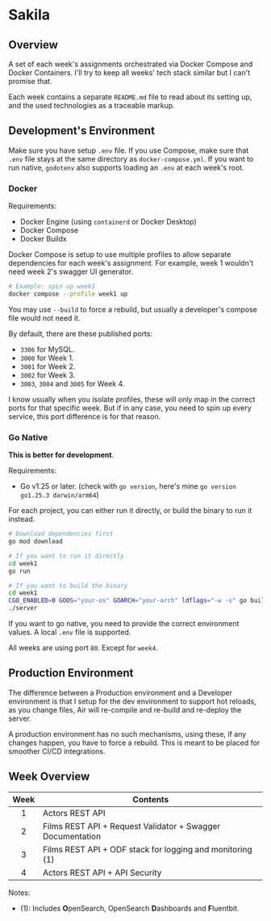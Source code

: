 # Sakila

## Overview

A set of each week's assignments orchestrated via Docker Compose and Docker
Containers. I'll try to keep all weeks' tech stack similar but I can't promise
that.

Each week contains a separate `README.md` file to read about its setting up,
and the used technologies as a traceable markup.

## Development's Environment

Make sure you have setup `.env` file. If you use Compose, make sure that `.env`
file stays at the same directory as `docker-compose.yml`. If you want to run
native, `godotenv` also supports loading an `.env` at each week's root.

### Docker

Requirements:

- Docker Engine (using `containerd` or Docker Desktop)
- Docker Compose
- Docker Buildx

Docker Compose is setup to use multiple profiles to allow separate dependencies
for each week's assignment. For example, week 1 wouldn't need week 2's swagger
UI generator.

```bash
# Example: spin up week1
docker compose --profile week1 up
```

You may use `--build` to force a rebuild, but usually a developer's compose file
would not need it.

By default, there are these published ports:

- `3306` for MySQL.
- `3000` for Week 1.
- `3001` for Week 2.
- `3002` for Week 3.
- `3003`, `3004` and `3005` for Week 4.

I know usually when you isolate profiles, these will only map in the correct
ports for that specific week. But if in any case, you need to spin up every
service, this port difference is for that reason.

### Go Native

**This is better for development**.

Requirements:

- Go v1.25 or later. (check with `go version`, here's mine `go version go1.25.3 darwin/arm64`)

For each project, you can either run it directly, or build the binary to run it instead.

```bash
# Download dependencies first
go mod download

# If you want to run it directly
cd week1
go run

# If you want to build the binary
cd week1
CGO_ENABLED=0 GOOS="your-os" GOARCH="your-arch" ldflags="-w -s" go build -o server
./server
```

If you want to go native, you need to provide the correct environment values. A
local `.env` file is supported.

All weeks are using port `80`. Except for `week4`.

## Production Environment

The difference between a Production environment and a Developer environment is
that I setup for the dev environment to support hot reloads, as you change files,
Air will re-compile and re-build and re-deploy the server.

A production environment has no such mechanisms, using these, if any changes
happen, you have to force a rebuild. This is meant to be placed for smoother CI/CD
integrations.

## Week Overview

| Week | Contents                                                   |
| :--: | ---------------------------------------------------------- |
|  1   | Actors REST API                                            |
|  2   | Films REST API + Request Validator + Swagger Documentation |
|  3   | Films REST API + ODF stack for logging and monitoring (1)  |
|  4   | Actors REST API + API Security                             |

Notes:

- (1): Includes **O**penSearch, OpenSearch **D**ashboards and **F**luentbit.
